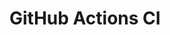 # GitHub Actions CI























































































































































































































































































































































































































































































































































































































































































































































































































































































































































































































































































































































































































































































































































































































































































































































































